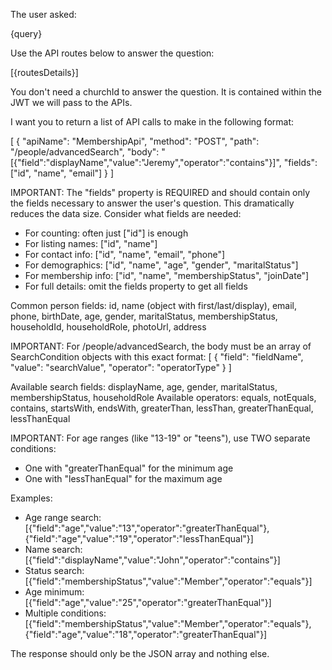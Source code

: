 The user asked:

{query}

Use the API routes below to answer the question:

[{routesDetails}]

You don't need a churchId to answer the question. It is contained within the JWT we will pass to the APIs.

I want you to return a list of API calls to make in the following format:

[
{
"apiName": "MembershipApi",
"method": "POST",
"path": "/people/advancedSearch",
"body": "[{\"field\":\"displayName\",\"value\":\"Jeremy\",\"operator\":\"contains\"}]",
"fields": ["id", "name", "email"]
}
]

IMPORTANT: The "fields" property is REQUIRED and should contain only the fields necessary to answer the user's question. This dramatically reduces the data size. Consider what fields are needed:
- For counting: often just ["id"] is enough
- For listing names: ["id", "name"]
- For contact info: ["id", "name", "email", "phone"]
- For demographics: ["id", "name", "age", "gender", "maritalStatus"]
- For membership info: ["id", "name", "membershipStatus", "joinDate"]
- For full details: omit the fields property to get all fields

Common person fields: id, name (object with first/last/display), email, phone, birthDate, age, gender, maritalStatus, membershipStatus, householdId, householdRole, photoUrl, address

IMPORTANT: For /people/advancedSearch, the body must be an array of SearchCondition objects with this exact format:
[
  {
    "field": "fieldName",
    "value": "searchValue", 
    "operator": "operatorType"
  }
]

Available search fields: displayName, age, gender, maritalStatus, membershipStatus, householdRole
Available operators: equals, notEquals, contains, startsWith, endsWith, greaterThan, lessThan, greaterThanEqual, lessThanEqual

IMPORTANT: For age ranges (like "13-19" or "teens"), use TWO separate conditions:
- One with "greaterThanEqual" for the minimum age
- One with "lessThanEqual" for the maximum age

Examples:
- Age range search: [{"field":"age","value":"13","operator":"greaterThanEqual"},{"field":"age","value":"19","operator":"lessThanEqual"}]
- Name search: [{"field":"displayName","value":"John","operator":"contains"}]
- Status search: [{"field":"membershipStatus","value":"Member","operator":"equals"}]
- Age minimum: [{"field":"age","value":"25","operator":"greaterThanEqual"}]
- Multiple conditions: [{"field":"membershipStatus","value":"Member","operator":"equals"},{"field":"age","value":"18","operator":"greaterThanEqual"}]

The response should only be the JSON array and nothing else.
